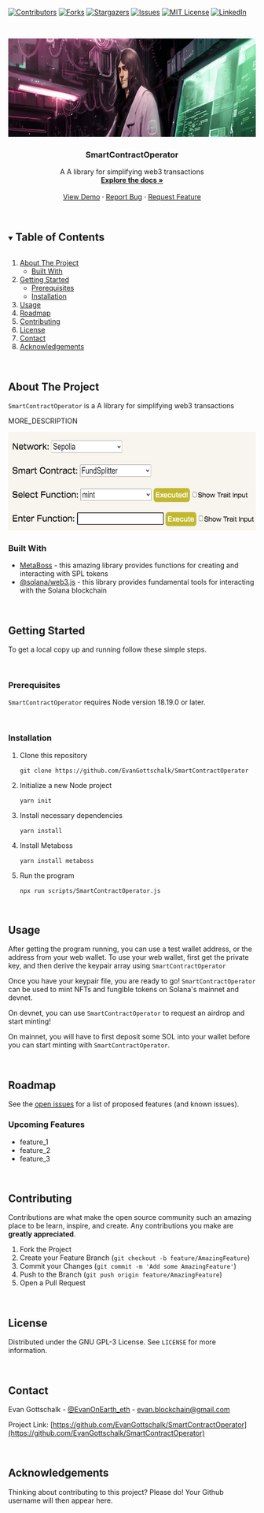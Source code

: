 <!--
*** Do a search and replace for the following:
*** EvanGottschalk, SmartContractOperator, EvanOnEarth_eth, evan.blockchain@gmail.com, A library for simplifying web3 transactions
-->

<!-- PROJECT SHIELDS -->
<!--
*** I'm using markdown "reference style" links for readability.
*** Reference links are enclosed in brackets [ ] instead of parentheses ( ).
*** See the bottom of this document for the declaration of the reference variables
*** for contributors-url, forks-url, etc. This is an optional, concise syntax you may use.
*** https://www.markdownguide.org/basic-syntax/#reference-style-links
-->
[![Contributors][contributors-shield]][contributors-url]
[![Forks][forks-shield]][forks-url]
[![Stargazers][stars-shield]][stars-url]
[![Issues][issues-shield]][issues-url]
[![MIT License][license-shield]][license-url]
[![LinkedIn][linkedin-shield]][linkedin-url]



<!-- PROJECT LOGO -->
<br />
<p align="center">
  <!--   <a href="https://github.com/EvanGottschalk/SmartContractOperator">
    <img src="README_images/logo.png" alt="Logo" width="250" height="130">
  </a> -->
  <a href="https://github.com/EvanGottschalk/SmartContractOperator">
    <img src="README_images/banner.png" alt="SmartContractOperator" height="200">
  </a>

  <h3 align="center">SmartContractOperator</h3>

  <p align="center">
    A A library for simplifying web3 transactions
    <br />
    <a href="https://github.com/EvanGottschalk/SmartContractOperator"><strong>Explore the docs »</strong></a>
    <br />
    <br />
    <a href="https://github.com/EvanGottschalk/SmartContractOperator">View Demo</a>
    ·
    <a href="https://github.com/EvanGottschalk/SmartContractOperator/issues">Report Bug</a>
    ·
    <a href="https://github.com/EvanGottschalk/SmartContractOperator/issues">Request Feature</a>
  </p>
</p>




<br>





<!-- TABLE OF CONTENTS -->
<details open="open">
  <summary><h2 style="display: inline-block">Table of Contents</h2></summary>
  <ol>
    <li>
      <a href="#about-the-project">About The Project</a>
      <ul>
        <li><a href="#built-with">Built With</a></li>
      </ul>
    </li>
    <li>
      <a href="#getting-started">Getting Started</a>
      <ul>
        <li><a href="#prerequisites">Prerequisites</a></li>
        <li><a href="#installation">Installation</a></li>
      </ul>
    </li>
    <li><a href="#usage">Usage</a></li>
    <li><a href="#roadmap">Roadmap</a></li>
    <li><a href="#contributing">Contributing</a></li>
    <li><a href="#license">License</a></li>
    <li><a href="#contact">Contact</a></li>
    <li><a href="#acknowledgements">Acknowledgements</a></li>
  </ol>
</details>





<br>






<!-- ABOUT THE PROJECT -->
## About The Project

`SmartContractOperator` is a A library for simplifying web3 transactions

MORE_DESCRIPTION


<a href="https://github.com/EvanGottschalk/SmartContractOperator">
  <img src="README_images/screenshot.png" alt="SmartContractOperator in action" height="200">
</a>


<br>






### Built With

* [MetaBoss](https://metaboss.rs/) - this amazing library provides functions for creating and interacting with SPL tokens
* [@solana/web3.js](https://solana-labs.github.io/solana-web3.js/) - this library provides fundamental tools for interacting with the Solana blockchain






<br>







<!-- GETTING STARTED -->
## Getting Started

To get a local copy up and running follow these simple steps.




<br>





### Prerequisites

`SmartContractOperator` requires Node version 18.19.0 or later.




<br>





### Installation

1. Clone this repository
   ```
   git clone https://github.com/EvanGottschalk/SmartContractOperator
   ```
2. Initialize a new Node project
   ```
   yarn init
   ```
3. Install necessary dependencies
   ```
   yarn install
   ```
4. Install Metaboss
   ```
   yarn install metaboss
   ```
5. Run the program
   ```
   npx run scripts/SmartContractOperator.js
   ```




<br>





<!-- USAGE EXAMPLES -->
## Usage

After getting the program running, you can use a test wallet address, or the address from your web wallet. To use your web wallet, first get the private key, and then derive the keypair array using `SmartContractOperator`

Once you have your keypair file, you are ready to go! `SmartContractOperator` can be used to mint NFTs and fungible tokens on Solana's mainnet and devnet.

On devnet, you can use `SmartContractOperator` to request an airdrop and start minting!

On mainnet, you will have to first deposit some SOL into your wallet before you can start minting with `SmartContractOperator`.




<br>





<!-- ROADMAP -->
## Roadmap

See the [open issues](https://github.com/EvanGottschalk/SmartContractOperator/issues) for a list of proposed features (and known issues).

### Upcoming Features

* feature_1
* feature_2
* feature_3



<br>





<!-- CONTRIBUTING -->
## Contributing

Contributions are what make the open source community such an amazing place to be learn, inspire, and create. Any contributions you make are **greatly appreciated**.

1. Fork the Project
2. Create your Feature Branch (`git checkout -b feature/AmazingFeature`)
3. Commit your Changes (`git commit -m 'Add some AmazingFeature'`)
4. Push to the Branch (`git push origin feature/AmazingFeature`)
5. Open a Pull Request





<br>






<!-- LICENSE -->
## License

Distributed under the GNU GPL-3 License. See `LICENSE` for more information.





<br>






<!-- CONTACT -->
## Contact

Evan Gottschalk - [@EvanOnEarth_eth](https://twitter.com/EvanOnEarth_eth) - evan.blockchain@gmail.com

Project Link: [https://github.com/EvanGottschalk/SmartContractOperator](https://github.com/EvanGottschalk/SmartContractOperator)





<br>






<!-- ACKNOWLEDGEMENTS -->
## Acknowledgements

Thinking about contributing to this project? Please do! Your Github username will then appear here.





<!-- MARKDOWN LINKS & IMAGES -->
<!-- https://www.markdownguide.org/basic-syntax/#reference-style-links -->
[contributors-shield]: https://img.shields.io/github/contributors/EvanGottschalk/SmartContractOperator.svg?style=for-the-badge
[contributors-url]: https://github.com/EvanGottschalk/SmartContractOperator/graphs/contributors
[forks-shield]: https://img.shields.io/github/forks/EvanGottschalk/SmartContractOperator.svg?style=for-the-badge
[forks-url]: https://github.com/EvanGottschalk/SmartContractOperator/network/members
[stars-shield]: https://img.shields.io/github/stars/EvanGottschalk/SmartContractOperator.svg?style=for-the-badge
[stars-url]: https://github.com/EvanGottschalk/SmartContractOperator/stargazers
[issues-shield]: https://img.shields.io/github/issues/EvanGottschalk/SmartContractOperator.svg?style=for-the-badge
[issues-url]: https://github.com/EvanGottschalk/SmartContractOperator/issues
[license-shield]: https://img.shields.io/github/license/EvanGottschalk/SmartContractOperator.svg?style=for-the-badge
[license-url]: https://github.com/EvanGottschalk/SmartContractOperator/blob/master/LICENSE.txt
[linkedin-shield]: https://img.shields.io/badge/-LinkedIn-black.svg?style=for-the-badge&logo=linkedin&colorB=555
[linkedin-url]: https://linkedin.com/in/EvanGottschalk
